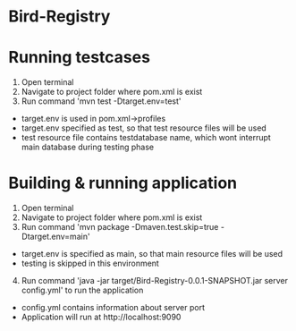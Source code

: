 # Bird-Registry

Running testcases
=================
1. Open terminal
2. Navigate to project folder where pom.xml is exist
3. Run command 'mvn test -Dtarget.env=test'
  - target.env is used in pom.xml->profiles
  - target.env specified as test, so that test resource files will be used
  - test resource file contains testdatabase name, which wont interrupt main database during testing phase
  
 Building & running application
 ==============================

 1. Open terminal
 2. Navigate to project folder where pom.xml is exist
 3. Run command 'mvn package -Dmaven.test.skip=true -Dtarget.env=main'
  - target.env is specified as main, so that main resource files will be used
  - testing is skipped in this environment
 4. Run command 'java -jar target/Bird-Registry-0.0.1-SNAPSHOT.jar server config.yml' to run the application
  - config.yml contains information about server port
  - Application will run at http://localhost:9090
